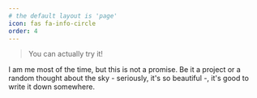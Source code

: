 ```yaml
---
# the default layout is 'page'
icon: fas fa-info-circle
order: 4
---
```


> You can actually try it!

I am me most of the time, but this is not a promise. Be it a project or a random thought about the sky - seriously, it's so beautiful -, it's good to write it down somewhere.
